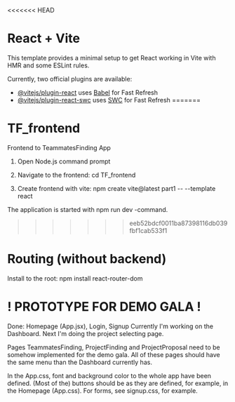 <<<<<<< HEAD
# React + Vite

This template provides a minimal setup to get React working in Vite with HMR and some ESLint rules.

Currently, two official plugins are available:

- [@vitejs/plugin-react](https://github.com/vitejs/vite-plugin-react/blob/main/packages/plugin-react/README.md) uses [Babel](https://babeljs.io/) for Fast Refresh
- [@vitejs/plugin-react-swc](https://github.com/vitejs/vite-plugin-react-swc) uses [SWC](https://swc.rs/) for Fast Refresh
=======
# TF_frontend
Frontend to TeammatesFinding App

1. Open Node.js command prompt

2. Navigate to the frontend: cd TF_frontend

3. Create frontend with vite: npm create vite@latest part1 -- --template react

The application is started with npm run dev -command.
>>>>>>> eeb52bdcf0011ba87398116db039fbf1cab533f1

# Routing (without backend)
Install to the root: npm install react-router-dom

# ! PROTOTYPE FOR DEMO GALA !
Done: Homepage (App.jsx), Login, Signup
Currently I'm working on the Dashboard. Next I'm doing the project selecting page.

Pages TeammatesFinding, ProjectFinding and ProjectProposal need to be somehow implemented for the demo gala. All of these pages should have the same menu than the Dashboard currently has. 

In the App.css, font and background color to the whole app have been defined.
(Most of the) buttons should be as they are defined, for example, in the Homepage (App.css).
For forms, see signup.css, for example.



